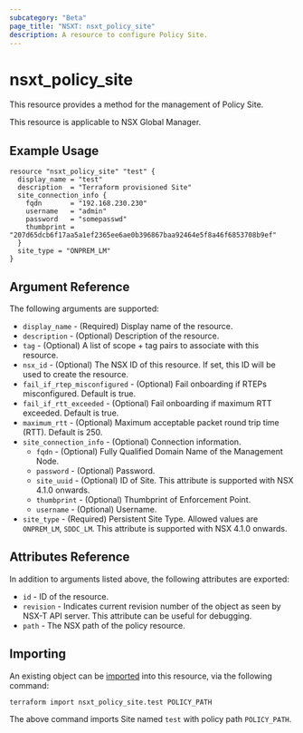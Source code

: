 ```yaml
---
subcategory: "Beta"
page_title: "NSXT: nsxt_policy_site"
description: A resource to configure Policy Site.
---
```


# nsxt_policy_site

This resource provides a method for the management of Policy Site.

This resource is applicable to NSX Global Manager.

## Example Usage

```hcl
resource "nsxt_policy_site" "test" {
  display_name = "test"
  description  = "Terraform provisioned Site"
  site_connection_info {
    fqdn       = "192.168.230.230"
    username   = "admin"
    password   = "somepasswd"
    thumbprint = "207d65dcb6f17aa5a1ef2365ee6ae0b396867baa92464e5f8a46f6853708b9ef"
  }
  site_type = "ONPREM_LM"
}
```

## Argument Reference

The following arguments are supported:

* `display_name` - (Required) Display name of the resource.
* `description` - (Optional) Description of the resource.
* `tag` - (Optional) A list of scope + tag pairs to associate with this resource.
* `nsx_id` - (Optional) The NSX ID of this resource. If set, this ID will be used to create the resource.
* `fail_if_rtep_misconfigured` - (Optional) Fail onboarding if RTEPs misconfigured. Default is true.
* `fail_if_rtt_exceeded` - (Optional) Fail onboarding if maximum RTT exceeded. Default is true.
* `maximum_rtt` - (Optional) Maximum acceptable packet round trip time (RTT). Default is 250.
* `site_connection_info` - (Optional) Connection information.
    * `fqdn` - (Optional) Fully Qualified Domain Name of the Management Node.
    * `password` - (Optional) Password.
    * `site_uuid` - (Optional) ID of Site. This attribute is supported with NSX 4.1.0 onwards.
    * `thumbprint` - (Optional) Thumbprint of Enforcement Point.
    * `username` - (Optional) Username.
* `site_type` - (Required) Persistent Site Type. Allowed values are `ONPREM_LM`, `SDDC_LM`. This attribute is supported with NSX 4.1.0 onwards.

## Attributes Reference

In addition to arguments listed above, the following attributes are exported:

* `id` - ID of the resource.
* `revision` - Indicates current revision number of the object as seen by NSX-T API server. This attribute can be useful for debugging.
* `path` - The NSX path of the policy resource.

## Importing

An existing object can be [imported][docs-import] into this resource, via the following command:

[docs-import]: https://developer.hashicorp.com/terraform/cli/import

```shell
terraform import nsxt_policy_site.test POLICY_PATH
```

The above command imports Site named `test` with policy path `POLICY_PATH`.
